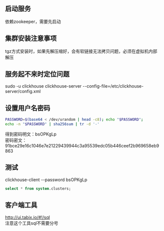 ## 启动服务

依赖zookeeper，需要先启动

## 集群安装注意事项

tgz方式安装时，如果先解压缩好，会有软链接无法拷贝问题，必须在虚拟机内部解压  

## 服务起不来时定位问题

sudo -u clickhouse clickhouse-server --config-file=/etc/clickhouse-server/config.xml

## 设置用户名密码

```bash
PASSWORD=$(base64 < /dev/urandom | head -c8); echo "$PASSWORD"; 
echo -n "$PASSWORD" | sha256sum | tr -d '-'
```
得到密码明文：bsOPKgLp  
密码密文：91bce29e16c1046e7e21229439944c3a95539edc05b446ceef2b969658eb9863

## 测试

clickhouse-client --password bsOPKgLp
```sql
select * from system.clusters;
```

## 客户端工具

http://ui.tabix.io/#!/sql  
注意这个工具sql不需要分号  